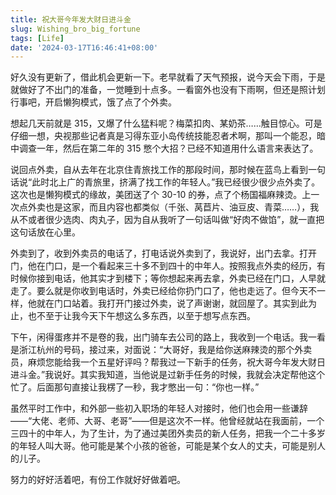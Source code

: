 ```yaml
---
title: 祝大哥今年发大财日进斗金
slug: Wishing_bro_big_fortune
tags: [Life]
date: '2024-03-17T16:46:41+08:00'
---
```


好久没有更新了，借此机会更新一下。老早就看了天气预报，说今天会下雨，于是就做好了不出门的准备，一觉睡到十点多。一看窗外也没有下雨啊，但还是照计划行事吧，开启懒狗模式，饿了点了个外卖。

想起几天前就是 315，又爆了什么猛料呢？梅菜扣肉、某奶茶……触目惊心。可是仔细一想，央视那些记者真是习得东亚小岛传统技能忍者术啊，那叫一个能忍，暗中调查一年，然后在第二年的 315 憋个大招？已经不知道用什么语言来表达了。

说回点外卖，自从去年在北京住青旅找工作的那段时间，那时候在蓝鸟上看到一句话说“此时北上广的青旅里，挤满了找工作的年轻人。”我已经很少很少点外卖了。这次也是懒狗模式的缘故，美团送了个 30-10 的券，点了个杨国福麻辣烫。上一次点外卖也是这家，而且内容也都类似（千张、莴苣片、油豆皮、青菜……），我从不或者很少选肉、肉丸子，因为自从我听了一句话叫做“好肉不做馅”，就一直把这句话放在心里。

外卖到了，收到外卖员的电话了，打电话说外卖到了，我说好，出门去拿。打开门，他在门口，是一个看起来三十多不到四十的中年人。按照我点外卖的经历，有时候你接到电话，他其实才到楼下；等你想起来再去拿，外卖已经在门口，人早就走了。要么就是你收到电话时，外卖已经给你扔门口了，他也走远了。但今天不一样，他就在门口站着。我打开门接过外卖，说了声谢谢，就回屋了。其实到此为止，也不至于让我今天下午想这么多东西，以至于想写点东西。

下午，闲得蛋疼并不是卷的我，出门骑车去公司的路上，我收到一个电话。我一看是浙江杭州的号码，接过来，对面说：“大哥好，我是给你送麻辣烫的那个外卖员，麻烦您能给我一个五星好评吗？帮我过一下新手的任务，祝大哥今年发大财日进斗金。”我说好。其实我知道，当他说是过新手任务的时候，我就会决定帮他这个忙了。后面那句直接让我楞了一秒，我才憋出一句：“你也一样。”

虽然平时工作中，和外部一些初入职场的年轻人对接时，他们也会用一些谦辞——“大佬、老师、大哥、老哥”——但是这次不一样。他曾经就站在我面前，一个三四十的中年人，为了生计，为了通过美团外卖员的新人任务，把我一个二十多岁的年轻人叫大哥。他可能是某个小孩的爸爸，可能是某个女人的丈夫，可能是别人的儿子。

努力的好好活着吧，有份工作就好好做着吧。